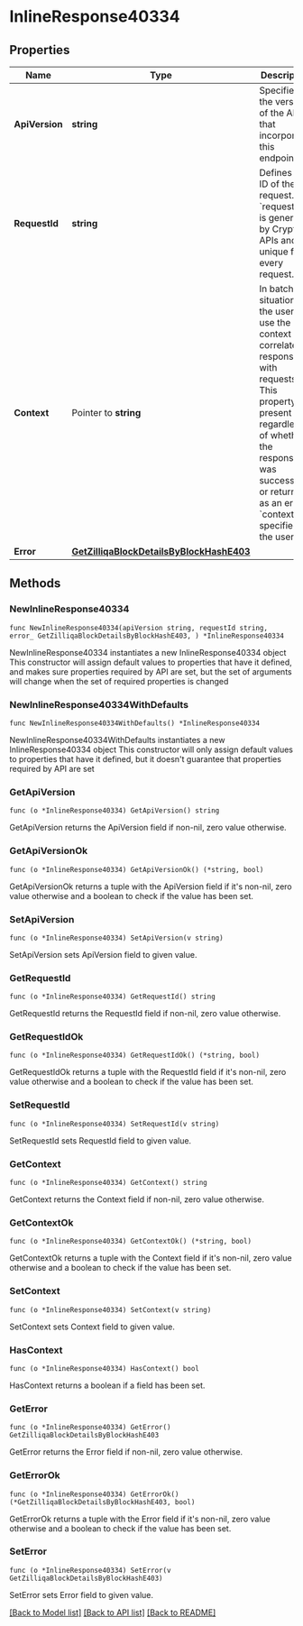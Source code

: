 # InlineResponse40334

## Properties

Name | Type | Description | Notes
------------ | ------------- | ------------- | -------------
**ApiVersion** | **string** | Specifies the version of the API that incorporates this endpoint. | 
**RequestId** | **string** | Defines the ID of the request. The &#x60;requestId&#x60; is generated by Crypto APIs and it&#39;s unique for every request. | 
**Context** | Pointer to **string** | In batch situations the user can use the context to correlate responses with requests. This property is present regardless of whether the response was successful or returned as an error. &#x60;context&#x60; is specified by the user. | [optional] 
**Error** | [**GetZilliqaBlockDetailsByBlockHashE403**](GetZilliqaBlockDetailsByBlockHashE403.md) |  | 

## Methods

### NewInlineResponse40334

`func NewInlineResponse40334(apiVersion string, requestId string, error_ GetZilliqaBlockDetailsByBlockHashE403, ) *InlineResponse40334`

NewInlineResponse40334 instantiates a new InlineResponse40334 object
This constructor will assign default values to properties that have it defined,
and makes sure properties required by API are set, but the set of arguments
will change when the set of required properties is changed

### NewInlineResponse40334WithDefaults

`func NewInlineResponse40334WithDefaults() *InlineResponse40334`

NewInlineResponse40334WithDefaults instantiates a new InlineResponse40334 object
This constructor will only assign default values to properties that have it defined,
but it doesn't guarantee that properties required by API are set

### GetApiVersion

`func (o *InlineResponse40334) GetApiVersion() string`

GetApiVersion returns the ApiVersion field if non-nil, zero value otherwise.

### GetApiVersionOk

`func (o *InlineResponse40334) GetApiVersionOk() (*string, bool)`

GetApiVersionOk returns a tuple with the ApiVersion field if it's non-nil, zero value otherwise
and a boolean to check if the value has been set.

### SetApiVersion

`func (o *InlineResponse40334) SetApiVersion(v string)`

SetApiVersion sets ApiVersion field to given value.


### GetRequestId

`func (o *InlineResponse40334) GetRequestId() string`

GetRequestId returns the RequestId field if non-nil, zero value otherwise.

### GetRequestIdOk

`func (o *InlineResponse40334) GetRequestIdOk() (*string, bool)`

GetRequestIdOk returns a tuple with the RequestId field if it's non-nil, zero value otherwise
and a boolean to check if the value has been set.

### SetRequestId

`func (o *InlineResponse40334) SetRequestId(v string)`

SetRequestId sets RequestId field to given value.


### GetContext

`func (o *InlineResponse40334) GetContext() string`

GetContext returns the Context field if non-nil, zero value otherwise.

### GetContextOk

`func (o *InlineResponse40334) GetContextOk() (*string, bool)`

GetContextOk returns a tuple with the Context field if it's non-nil, zero value otherwise
and a boolean to check if the value has been set.

### SetContext

`func (o *InlineResponse40334) SetContext(v string)`

SetContext sets Context field to given value.

### HasContext

`func (o *InlineResponse40334) HasContext() bool`

HasContext returns a boolean if a field has been set.

### GetError

`func (o *InlineResponse40334) GetError() GetZilliqaBlockDetailsByBlockHashE403`

GetError returns the Error field if non-nil, zero value otherwise.

### GetErrorOk

`func (o *InlineResponse40334) GetErrorOk() (*GetZilliqaBlockDetailsByBlockHashE403, bool)`

GetErrorOk returns a tuple with the Error field if it's non-nil, zero value otherwise
and a boolean to check if the value has been set.

### SetError

`func (o *InlineResponse40334) SetError(v GetZilliqaBlockDetailsByBlockHashE403)`

SetError sets Error field to given value.



[[Back to Model list]](../README.md#documentation-for-models) [[Back to API list]](../README.md#documentation-for-api-endpoints) [[Back to README]](../README.md)


